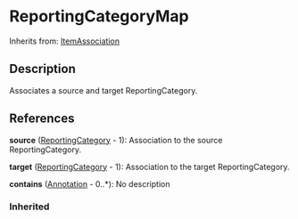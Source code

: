 
# ReportingCategoryMap

Inherits from: [ItemAssociation](ItemAssociation.md)



## Description

Associates a source and target ReportingCategory.




## References

**source** ([ReportingCategory](../ReportingTaxonomies/ReportingCategory.md) - 1): Association to the source ReportingCategory.

**target** ([ReportingCategory](../ReportingTaxonomies/ReportingCategory.md) - 1): Association to the target ReportingCategory.

**contains** ([Annotation](../Base/Annotation.md) - 0..*): No description

### Inherited




